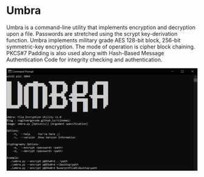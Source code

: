 # Umbra

Umbra is a command-line utility that implements encryption and decryption upon a file. Passwords are stretched using the scrypt key-derivation function. Umbra implements military grade AES 128-bit block, 256-bit symmetric-key encryption. The mode of operation is cipher block chaining. PKCS#7 Padding is also used along with Hash-Based Message Authentication Code for integrity checking and authentication.

![alt usage](https://github.com/CogitoErgoCode/umbra/blob/master/usage.png)